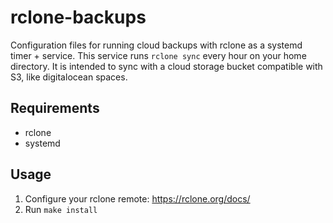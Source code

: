 # rclone-backups

Configuration files for running cloud backups with rclone as a systemd timer + service. This service runs `rclone sync` every hour on your home directory. It is intended to sync with a cloud storage bucket compatible with S3, like digitalocean spaces.

## Requirements

- rclone
- systemd

## Usage

1. Configure your rclone remote: https://rclone.org/docs/
2. Run `make install`

